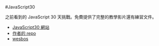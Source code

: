 #JavaScript30

之前看到的 JavaScript 30 天挑戰。免費提供了完整的教學影片還有練習文件。

- [JavaScript30 網站](https://javascript30.com/)
- [作者的 repo](https://github.com/wesbos/JavaScript30)
- [wesbos](https://github.com/wesbos)
